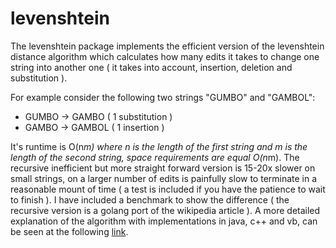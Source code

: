 # levenshtein

The levenshtein package implements the efficient version of the levenshtein distance algorithm which calculates how many edits it takes to change one string into another one ( it takes into account, insertion, deletion and substitution ).

For example consider the following two strings "GUMBO" and "GAMBOL":
* GUMBO -> GAMBO  ( 1 substitution )
* GAMBO -> GAMBOL ( 1 insertion )

It's runtime is O(n*m) where n is the length of the first string and m is the
length of the second string, space requirements are equal O(n*m). The recursive
inefficient but more straight forward version is 15-20x slower on small strings,
on a larger number of edits is painfully slow to terminate in a reasonable mount
of time ( a test is included if you have the patience to wait to finish ).
I have included a benchmark to show the difference ( the recursive version is a
golang port of the wikipedia article ).
A more detailed explanation of the algorithm with implementations in java, c++ and vb, can be seen at the following [link](https://people.cs.pitt.edu/~kirk/cs1501/Pruhs/Spring2006/assignments/editdistance/Levenshtein%20Distance.htm).